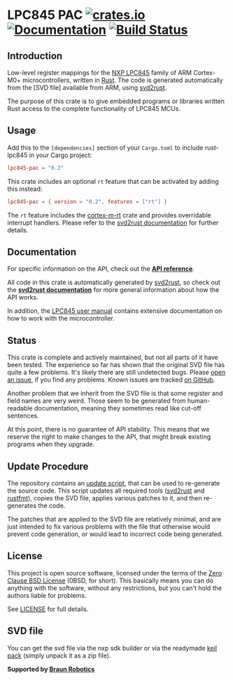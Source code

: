 # LPC845 PAC [![crates.io](https://img.shields.io/crates/v/lpc845-pac.svg)](https://crates.io/crates/lpc845-pac) [![Documentation](https://docs.rs/lpc845-pac/badge.svg)](https://docs.rs/lpc845-pac) [![Build Status](https://travis-ci.com/lpc-rs/lpc-pac.svg?branch=master)](https://travis-ci.com/lpc-rs/lpc-pac)

## Introduction

Low-level register mappings for the [NXP LPC845] family of ARM Cortex-M0+ microcontrollers, written in [Rust]. The code is generated automatically from the [SVD file] available from ARM, using [svd2rust].

The purpose of this crate is to give embedded programs or libraries written Rust access to the complete functionality of LPC845 MCUs.


## Usage

Add this to the `[dependencies]` section of your `Cargo.toml` to include rust-lpc845 in your Cargo project:

``` toml
lpc845-pac = "0.2"
```

This crate includes an optional `rt` feature that can be activated by adding this instead:

``` toml
lpc845-pac = { version = "0.2", features = ["rt"] }
```

The `rt` feature includes the [cortex-m-rt] crate and provides overridable interrupt handlers. Please refer to the [svd2rust documentation] for further details.

## Documentation

For specific information on the API, check out the **[API reference]**.

All code in this crate is automatically generated by [svd2rust], so check out the **[svd2rust documentation]** for more general information about how the API works.

In addition, the [LPC845 user manual] contains extensive documentation on how to work with the microcontroller.

## Status

This crate is complete and actively maintained, but not all parts of it have been tested. The experience so far has shown that the original SVD file has quite a few problems. It's likely there are still undetected bugs. Please [open an issue], if you find any problems. Known issues are tracked [on GitHub][list of open issues].

Another problem that we inherit from the SVD file is that some register and field names are very weird. Those seem to be generated from human-readable documentation, meaning they sometimes read like cut-off sentences.

At this point, there is no guarantee of API stability. This means that we reserve the right to make changes to the API, that might break existing programs when they upgrade.

## Update Procedure

The repository contains an [update script], that can be used to re-generate the source code. This script updates all required tools ([svd2rust] and [rustfmt]), copies the SVD file, applies various patches to it, and then re-generates the code.

The patches that are applied to the SVD file are relatively minimal, and are just intended to fix various problems with the file that otherwise would prevent code generation, or would lead to incorrect code being generated.


## License

This project is open source software, licensed under the terms of the [Zero Clause BSD License][Zero Clause BSD License] (0BSD, for short). This basically means you can do anything with the software, without any restrictions, but you can't hold the authors liable for problems.

See [LICENSE] for full details.

## SVD file

You can get the svd file via the nxp sdk builder or via the readymade [keil
pack](https://mcuxpresso.nxp.com/cmsis_pack/repo/NXP.LPC845_DFP.11.0.0.pack)
(simply unpack it as a zip file).


**Supported by [Braun Robotics]**


[Rust]: https://www.rust-lang.org/
[NXP LPC845]: https://www.nxp.com/products/processors-and-microcontrollers/arm-based-processors-and-mcus/lpc-cortex-m-mcus/lpc800-series-cortex-m0-plus-mcus/low-cost-microcontrollers-mcus-based-on-arm-cortex-m0-plus-cores:LPC84X
[svd2rust]: https://crates.io/crates/svd2rust
[cortex-m-rt]: https://crates.io/crates/cortex-m-rt
[svd2rust documentation]: https://docs.rs/svd2rust
[API reference]: https://docs.rs/lpc845-pac
[LPC845 user manual]: https://www.nxp.com/docs/en/user-guide/UM11029.pdf
[open an issue]: https://github.com/lpc-rs/lpc-pac/issues/new
[list of open issues]: https://github.com/lpc-rs/lpc-pac/issues
[rustup]: https://rustup.rs/
[update script]: https://github.com/lpc-rs/lpc-pac//blob/master/lpc845/scripts/update.sh
[rustfmt]: https://crates.io/crates/rustfmt
[Zero Clause BSD License]: https://opensource.org/licenses/FPL-1.0.0
[LICENSE]: https://github.com/lpc-rs/blob/master/lpc-pac/lpc845/LICENSE
[Braun Robotics]: https://braun-robotics.com/
